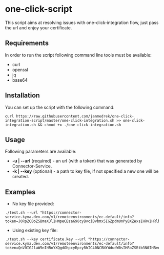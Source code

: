 # one-click-script

This script aims at resolving issues with one-click-integration flow, just pass the url and enjoy your certificate.

## Requirements

In order to run the script following command line tools must be available:
- curl
- openssl
- jq
- base64

## Installation

You can set up the script with the following command:
```
curl https://raw.githubusercontent.com/janmedrek/one-click-integration-script/master/one-click-integration.sh >> one-click-integration.sh && chmod +x ./one-click-integration.sh
```

## Usage

Following parameters are available:
- __-u | --url__ (required) - an url (with a token) that was generated by Connector-Service.
- __-k | --key__ (optional) - a path to key file, if not specified a new one will be created.

## Examples

- No key file provided:
```
./test.sh --url "https://connector-service.kyma.dev.com/v1/remoteenvironments/ec-default/info?token=J0RpZCBoZSBmaXJlIHNpeCBzaG90cyBvciBvbmx5IGZpdmUnPyBXZWxsIHRvIHRlbGwgeW91IHRoZSB0cnV0aCwgaW4gYWxsIHRoaXMgZXhjaXRlbWVudCwgaSBraW5kIG9mIGxvc3QgdHJhY2sgbXlzZWxmLg=="
```
- Using existing key file:
```
./test.sh --key certificate.key --url "https://connector-service.kyma.dev.com/v1/remoteenvironments/ec-default/info?token=QnV0IGJlaW5nIHRoYXQgdGhpcyBpcyBhIC40NCBNYWdudW0sIHRoZSBtb3N0IHBvd2VyZnVsIGhhbmRndW4gaW4gdGhlIHdvcmxkLCBhbmQgd291bGQgYmxvdyB5b3VyIGhlYWQgY2xlYW4gb2ZmLCB5b3UndmUgZ290IHRvIGFzayB5b3Vyc2VsZiBvbmUgcXVlc3Rpb246ICdEbyBJIGZlZWwgbHVja3k/JyBXZWxsIGRvIHlhLCBwdW5rPw=="
```

